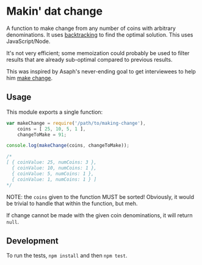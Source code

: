 # Makin' dat change

A function to make change from any number of coins
with arbitrary denominations. It uses
[backtracking](https://en.wikipedia.org/wiki/Backtracking)
to find the optimal solution. This uses JavaScript/Node.

It's not very efficient; some memoization could probably be used
to filter results that are already sub-optimal compared to
previous results.

This was inspired by Asaph's never-ending goal to get interviewees
to help him [make change](https://github.com/asaph/makechange).

## Usage
This module exports a single function:

```javascript
var makeChange = require('/path/to/making-change'),
    coins = [ 25, 10, 5, 1 ],
    changeToMake = 91;

console.log(makeChange(coins, changeToMake));

/*
[ { coinValue: 25, numCoins: 3 },
  { coinValue: 10, numCoins: 1 },
  { coinValue: 5, numCoins: 1 },
  { coinValue: 1, numCoins: 1 } ]
*/
```

NOTE: the `coins` given to the function MUST be sorted!
Obviously, it would be trivial to handle that within the function,
but meh.

If change cannot be made with the given coin denominations,
it will return `null`.


## Development

To run the tests, `npm install` and then `npm test`.
